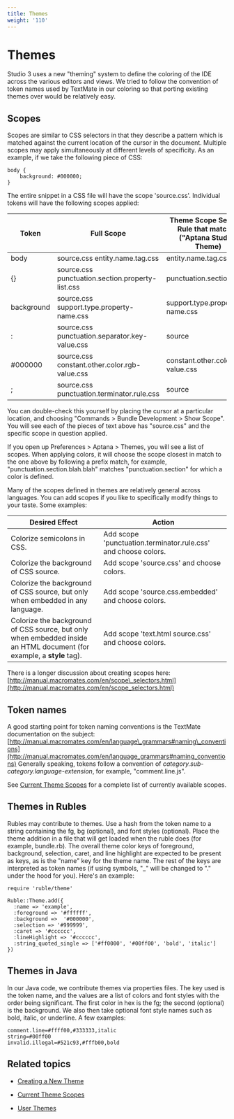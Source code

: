 ```yaml
---
title: Themes
weight: '110'
---
```


# Themes

Studio 3 uses a new "theming" system to define the coloring of the IDE across the various editors and views. We tried to follow the convention of token names used by TextMate in our coloring so that porting existing themes over would be relatively easy.

## Scopes

Scopes are similar to CSS selectors in that they describe a pattern which is matched against the current location of the cursor in the document. Multiple scopes may apply simultaneously at different levels of specificity. As an example, if we take the following piece of CSS:

```
body {
    background: #000000;
}
```

The entire snippet in a CSS file will have the scope 'source.css'. Individual tokens will have the following scopes applied:

| Token | Full Scope | Theme Scope Selector Rule that matches ("Aptana Studio" Theme) |
| --- | --- | --- |
| body | source.css entity.name.tag.css | entity.name.tag.css |
| {} | source.css punctuation.section.property-list.css | punctuation.section |
| background | source.css support.type.property-name.css | support.type.property-name.css |
| : | source.css punctuation.separator.key-value.css | source |
| #000000 | source.css constant.other.color.rgb-value.css | constant.other.color.rgb-value.css |
| ; | source.css punctuation.terminator.rule.css | source |

You can double-check this yourself by placing the cursor at a particular location, and choosing "Commands > Bundle Development > Show Scope". You will see each of the pieces of text above has "source.css" and the specific scope in question applied.

If you open up Preferences > Aptana > Themes, you will see a list of scopes. When applying colors, it will choose the scope closest in match to the one above by following a prefix match, for example, "punctuation.section.blah.blah" matches "punctuation.section" for which a color is defined.

Many of the scopes defined in themes are relatively general across languages. You can add scopes if you like to specifically modify things to your taste. Some examples:

| Desired Effect | Action |
| --- | --- |
| Colorize semicolons in CSS. | Add scope 'punctuation.terminator.rule.css' and choose colors. |
| Colorize the background of CSS source. | Add scope 'source.css' and choose colors. |
| Colorize the background of CSS source, but only when embedded in any language. | Add scope 'source.css.embedded' and choose colors. |
| Colorize the background of CSS source, but only when embedded inside an HTML document (for example, a **style** tag). | Add scope 'text.html source.css' and choose colors. |

There is a longer discussion about creating scopes here: [http://manual.macromates.com/en/scope\_selectors.html](http://manual.macromates.com/en/scope_selectors.html)

## Token names

A good starting point for token naming conventions is the TextMate documentation on the subject: [http://manual.macromates.com/en/language\_grammars#naming\_conventions](http://manual.macromates.com/en/language_grammars#naming_conventions)
Generally speaking, tokens follow a convention of _category.sub-category.language-extension_, for example, "comment.line.js".

See [Current Theme Scopes](/guide/Axway_Appcelerator_Studio/Axway_Appcelerator_Studio_Guide/Customizing_Studio/Themes/Current_Theme_Scopes/) for a complete list of currently available scopes.

## Themes in Rubles

Rubles may contribute to themes. Use a hash from the token name to a string containing the fg, bg (optional), and font styles (optional). Place the theme addition in a file that will get loaded when the ruble does (for example, bundle.rb). The overall theme color keys of foreground, background, selection, caret, and line highlight are expected to be present as keys, as is the "name" key for the theme name. The rest of the keys are interpreted as token names (if using symbols, "\_" will be changed to "." under the hood for you). Here's an example:

```
require 'ruble/theme'

Ruble::Theme.add({
  :name => 'example',
  :foreground => '#ffffff',
  :background =>  '#000000',
  :selection => '#999999',
  :caret => '#cccccc',
  :lineHighlight => '#cccccc',
  :string_quoted_single => ['#ff0000', '#00ff00', 'bold', 'italic']
})
```

## Themes in Java

In our Java code, we contribute themes via properties files. The key used is the token name, and the values are a list of colors and font styles with the order being significant. The first color in hex is the fg; the second (optional) is the background. We also then take optional font style names such as bold, italic, or underline. A few examples:

```
comment.line=#ffff00,#333333,italic
string=#00ff00
invalid.illegal=#521c93,#fffb00,bold
```

## Related topics

* [Creating a New Theme](/guide/Axway_Appcelerator_Studio/Axway_Appcelerator_Studio_Guide/Customizing_Studio/Themes/Creating_a_New_Theme/)

* [Current Theme Scopes](/guide/Axway_Appcelerator_Studio/Axway_Appcelerator_Studio_Guide/Customizing_Studio/Themes/Current_Theme_Scopes/)

* [User Themes](/guide/Axway_Appcelerator_Studio/Axway_Appcelerator_Studio_Guide/Customizing_Studio/Themes/User_Themes/)
